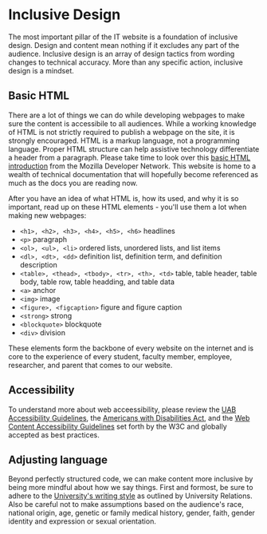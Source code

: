 # Inclusive Design

The most important pillar of the IT website is a foundation of inclusive design. Design and content mean nothing if it excludes any part of the audience. Inclusive design is an array of design tactics from wording changes to technical accuracy. More than any specific action, inclusive design is a mindset.

## Basic HTML

There are a lot of things we can do while developing webpages to make sure the content is accessibile to all audiences. While a working knowledge of HTML is not strictly required to publish a webpage on the site, it is strongly encouraged. HTML is a markup language, not a programming language. Proper HTML structure can help assistive technology differentiate a header from a paragraph. Please take time to look over this [basic HTML introduction](https://developer.mozilla.org/en-US/docs/Learn/Getting_started_with_the_web/HTML_basics) from the Mozilla Developer Network. This website is home to a wealth of technical documentation that will hopefully become referenced as much as the docs you are reading now.

After you have an idea of what HTML is, how its used, and why it is so important, read up on these HTML elements - you'll use them a lot when making new webpages:

* `<h1>, <h2>, <h3>, <h4>, <h5>, <h6>` headlines
* `<p>` paragraph
* `<ol>, <ul>, <li>` ordered lists, unordered lists, and list items
* `<dl>, <dt>, <dd>` definition list, definition term, and definition description
* `<table>, <thead>, <tbody>, <tr>, <th>, <td>` table, table header, table body, table row, table headding, and table data
* `<a>` anchor
* `<img>` image
* `<figure>, <figcaption>` figure and figure caption
* `<strong>` strong
* `<blockquote>` blockquote
* `<div>` division

These elements form the backbone of every website on the internet and is core to the experience of every student, faculty member, employee, researcher, and parent that comes to our website.

## Accessibility

To understand more about web acceessibility, please review the [UAB Accessibility Guidelines](https://www.uab.edu/toolkit/web/accessibility), the [Americans with Disabilities Act](https://www.ada.gov/), and the [Web Content Accessibility Guidelines](https://www.w3.org/WAI/standards-guidelines/wcag/) set forth by the W3C and globally accepted as best practices.

## Adjusting language

Beyond perfectly structured code, we can make content more inclusive by being more mindful about how we say things. First and formost, be sure to adhere to the [University's writing style](https://www.uab.edu/toolkit/brand-basics/voice/style-guide) as outlined by University Relations. Also be careful not to make assumptions based on the audience's race, national origin, age, genetic or family medical history, gender, faith, gender identity and expression or sexual orientation.
